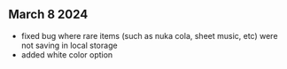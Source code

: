 ## March 8 2024
- fixed bug where rare items (such as nuka cola, sheet music, etc) were not saving in local storage
- added white color option